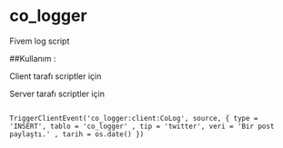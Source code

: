 # co_logger
Fivem log script



##Kullanım :

Client tarafı scriptler için 


Server tarafı scriptler için 

```

TriggerClientEvent('co_logger:client:CoLog', source, { type = 'INSERT', tablo = 'co_logger' , tip = 'twitter', veri = 'Bir post paylaştı.' , tarih = os.date() })
  
  
```
